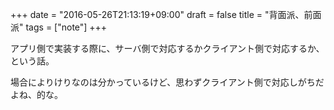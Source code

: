 +++
date = "2016-05-26T21:13:19+09:00"
draft = false
title = "背面派、前面派"
tags = ["note"]
+++

アプリ側で実装する際に、サーバ側で対応するかクライアント側で対応するか、という話。

場合によりけりなのは分かっているけど、思わずクライアント側で対応しがちだよね、的な。
